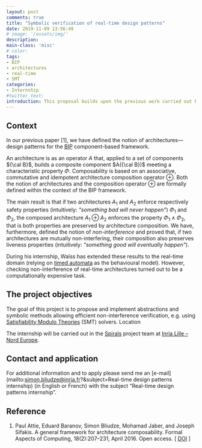 ```yaml
---
layout: post
comments: true
title: "Symbolic verification of real-time design patterns"
date: 2019-11-09 13:56:49
# image: '/assets/img/'
description:
main-class: 'misc'
# color:
tags:
- BIP
- architectures
- real-time
- SMT
categories:
- Internship
#twitter_text:
introduction: This proposal builds upon the previous work carried out by Waïss Azizian for his ENS L3 internship project. It focuses on the extension of the theory of BIP design patterns (called “_architectures_”) to the real-time domain.
---
```


## Context

In our previous paper [1], we have defined the notion of architectures—design patterns for the [BIP](http://www-verimag.imag.fr/New-BIP-tools.html) component-based framework.

An architecture is as an operator $A$ that, applied to a set of components ${\cal B}$, builds a composite component $A({\cal B})$ meeting a characteristic property $\Phi$. Composability is based on an associative, commutative and idempotent architecture composition operator $\oplus$. Both the notion of architectures and the composition operator $\oplus$ are formally defined within the context of the BIP framework.

The main result is that if two architectures $A_1$ and $A_2$ enforce respectively safety properties (intuitively: _"something bad will never happen"_) $\Phi_1$ and $\Phi_2$, the composed architecture $A_1 \oplus A_2$ enforces the property $\Phi_1 \land \Phi_2$, that is both properties are preserved by architecture composition. We have, furthermore, defined the notion of _non-interference_ and proved that, if two architectures are mutually non-interfering, their composition also preserves liveness properties (intuitively: _"something good will eventually happen"_).

During his internship, Waïss has extended these results to the real-time domain (relying on [timed automata](https://en.wikipedia.org/wiki/Timed_automaton) as the behavioural model). However, checking non-interference of real-time architectures turned out to be a computationally expensive task.

## The project objectives

The goal of this project is to propose and implement abstractions and symbolic methods allowing efficient non-interference verification, e.g. using [Satisfiability Modulo Theories](https://en.wikipedia.org/wiki/Satisfiability_modulo_theories) (SMT) solvers.
Location

The internship will be carried out in the [Spirals](https://team.inria.fr/spirals/) project team at [Inria Lille – Nord Europe](https://www.inria.fr/en/centre/lille).

## Contact and application

For additional information and to apply please send me an [e-mail](mailto:simon.bliudze@inria.fr?&subject=Real-time design patterns internship) (in English or French) with the subject “Real-time design patterns internship”.

## Reference

1. Paul Attie, Eduard Baranov, Simon Bliudze, Mohamad Jaber, and Joseph Sifakis. A general framework for architecture composability. Formal Aspects of Computing, 18(2):207–231, April 2016. Open access. [ [DOI](http://dx.doi.org/10.1007/s00165-015-0349-8) ] 
